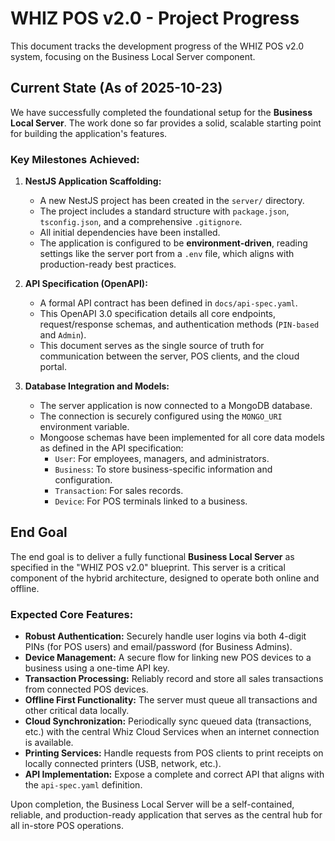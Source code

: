 # WHIZ POS v2.0 - Project Progress

This document tracks the development progress of the WHIZ POS v2.0 system, focusing on the Business Local Server component.

## Current State (As of 2025-10-23)

We have successfully completed the foundational setup for the **Business Local Server**. The work done so far provides a solid, scalable starting point for building the application's features.

### Key Milestones Achieved:

1.  **NestJS Application Scaffolding:**
    *   A new NestJS project has been created in the `server/` directory.
    *   The project includes a standard structure with `package.json`, `tsconfig.json`, and a comprehensive `.gitignore`.
    *   All initial dependencies have been installed.
    *   The application is configured to be **environment-driven**, reading settings like the server port from a `.env` file, which aligns with production-ready best practices.

2.  **API Specification (OpenAPI):**
    *   A formal API contract has been defined in `docs/api-spec.yaml`.
    *   This OpenAPI 3.0 specification details all core endpoints, request/response schemas, and authentication methods (`PIN-based` and `Admin`).
    *   This document serves as the single source of truth for communication between the server, POS clients, and the cloud portal.

3.  **Database Integration and Models:**
    *   The server application is now connected to a MongoDB database.
    *   The connection is securely configured using the `MONGO_URI` environment variable.
    *   Mongoose schemas have been implemented for all core data models as defined in the API specification:
        *   `User`: For employees, managers, and administrators.
        *   `Business`: To store business-specific information and configuration.
        *   `Transaction`: For sales records.
        *   `Device`: For POS terminals linked to a business.

## End Goal

The end goal is to deliver a fully functional **Business Local Server** as specified in the "WHIZ POS v2.0" blueprint. This server is a critical component of the hybrid architecture, designed to operate both online and offline.

### Expected Core Features:

*   **Robust Authentication:** Securely handle user logins via both 4-digit PINs (for POS users) and email/password (for Business Admins).
*   **Device Management:** A secure flow for linking new POS devices to a business using a one-time API key.
*   **Transaction Processing:** Reliably record and store all sales transactions from connected POS devices.
*   **Offline First Functionality:** The server must queue all transactions and other critical data locally.
*   **Cloud Synchronization:** Periodically sync queued data (transactions, etc.) with the central Whiz Cloud Services when an internet connection is available.
*   **Printing Services:** Handle requests from POS clients to print receipts on locally connected printers (USB, network, etc.).
*   **API Implementation:** Expose a complete and correct API that aligns with the `api-spec.yaml` definition.

Upon completion, the Business Local Server will be a self-contained, reliable, and production-ready application that serves as the central hub for all in-store POS operations.
